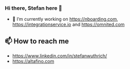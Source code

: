 ### Hi there, Stefan here 👋

- 🔭 I’m currently working on https://nboarding.com, https://integrationservice.io and https://omnited.com

## 📫 How to reach me
* https://www.linkedin.com/in/stefanwuthrich/
* https://altafino.com


<!--
**stefanwuthrich/stefanwuthrich** is a ✨ _special_ ✨ repository because its `README.md` (this file) appears on your GitHub profile.

Here are some ideas to get you started:

- 🔭 I’m currently working on ...
- 🌱 I’m currently learning ...
- 👯 I’m looking to collaborate on ...
- 🤔 I’m looking for help with ...
- 💬 Ask me about ...
- 📫 How to reach me: ...
- 😄 Pronouns: ...
- ⚡ Fun fact: ...
-->
